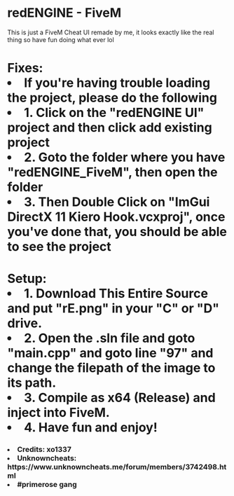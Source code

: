 # redENGINE - FiveM
This is just a FiveM Cheat UI remade by me, it looks exactly like the real thing so have fun doing what ever lol

<h1> Fixes:
  <li> If you're having trouble loading the project, please do the following
  <li> 1. Click on the "redENGINE UI" project and then click add existing project
  <li> 2. Goto the folder where you have "redENGINE_FiveM", then open the folder
  <li> 3. Then Double Click on "ImGui DirectX 11 Kiero Hook.vcxproj", once you've done that, you should be able to see the project
</h1>

<h1>
  Setup:
  <li> 1. Download This Entire Source and put "rE.png" in your "C" or "D" drive.
  <li> 2. Open the .sln file and goto "main.cpp" and goto line "97" and change the filepath of the image to its path.
  <li> 3. Compile as x64 (Release) and inject into FiveM.
  <li> 4. Have fun and enjoy!
</h1>

<h3>
  <li>  Credits: xo1337 </li>
  <li>  Unknowncheats: https://www.unknowncheats.me/forum/members/3742498.html </li>
  
  <li> #primerose gang
</h3>
